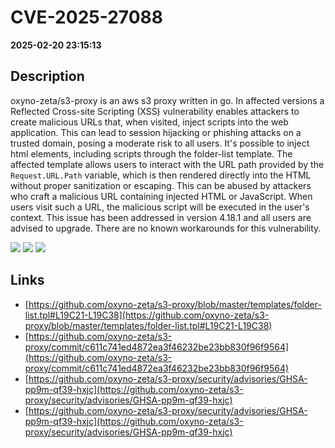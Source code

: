 # CVE-2025-27088

**2025-02-20 23:15:13**

## Description
oxyno-zeta/s3-proxy is an aws s3 proxy written in go. In affected versions a Reflected Cross-site Scripting (XSS) vulnerability enables attackers to create malicious URLs that, when visited, inject scripts into the web application. This can lead to session hijacking or phishing attacks on a trusted domain, posing a moderate risk to all users. It's possible to inject html elements, including scripts through the folder-list template. The affected template allows users to interact with the URL path provided by the `Request.URL.Path` variable, which is then rendered directly into the HTML without proper sanitization or escaping. This can be abused by attackers who craft a malicious URL containing injected HTML or JavaScript. When users visit such a URL, the malicious script will be executed in the user's context. This issue has been addressed in version 4.18.1 and all users are advised to upgrade. There are no known workarounds for this vulnerability.

![](https://img.shields.io/static/v1?label=Score&message=8.4&color=red)
![](https://img.shields.io/static/v1?label=Severity&message=HIGH&color=red)
![](https://img.shields.io/static/v1?label=CWE&message=XSS&color=green)

## Links
- [https://github.com/oxyno-zeta/s3-proxy/blob/master/templates/folder-list.tpl#L19C21-L19C38](https://github.com/oxyno-zeta/s3-proxy/blob/master/templates/folder-list.tpl#L19C21-L19C38)
- [https://github.com/oxyno-zeta/s3-proxy/commit/c611c741ed4872ea3f46232be23bb830f96f9564](https://github.com/oxyno-zeta/s3-proxy/commit/c611c741ed4872ea3f46232be23bb830f96f9564)
- [https://github.com/oxyno-zeta/s3-proxy/security/advisories/GHSA-pp9m-qf39-hxjc](https://github.com/oxyno-zeta/s3-proxy/security/advisories/GHSA-pp9m-qf39-hxjc)
- [https://github.com/oxyno-zeta/s3-proxy/security/advisories/GHSA-pp9m-qf39-hxjc](https://github.com/oxyno-zeta/s3-proxy/security/advisories/GHSA-pp9m-qf39-hxjc)

